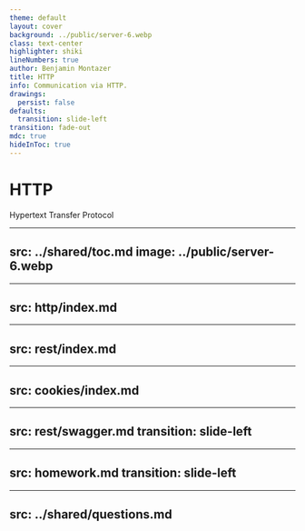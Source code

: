 ```yaml
---
theme: default
layout: cover
background: ../public/server-6.webp
class: text-center
highlighter: shiki
lineNumbers: true
author: Benjamin Montazer
title: HTTP
info: Communication via HTTP.
drawings:
  persist: false
defaults:
  transition: slide-left
transition: fade-out
mdc: true
hideInToc: true
---
```


<div class="flex flex-col items-center">

# HTTP

Hypertext Transfer Protocol

</div>


---
src: ../shared/toc.md
image: ../public/server-6.webp
---


---
src: http/index.md
---


---
src: rest/index.md
---


---
src: cookies/index.md
---


---
src: rest/swagger.md
transition: slide-left
---


---
src: homework.md
transition: slide-left
---


---
src: ../shared/questions.md
---
